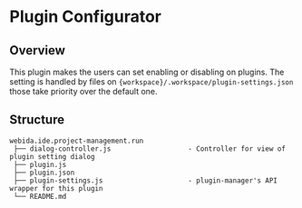 # Plugin Configurator

## Overview

This plugin makes the users can set enabling or disabling on plugins.
The setting is handled by files on `{workspace}/.workspace/plugin-settings.json` those take priority over the default one.

## Structure

```
webida.ide.project-management.run
 ├── dialog-controller.js                   - Controller for view of plugin setting dialog
 ├── plugin.js
 ├── plugin.json
 ├── plugin-settings.js                     - plugin-manager's API wrapper for this plugin
 └── README.md
```
